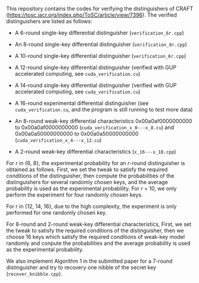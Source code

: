 This repository contains the codes for verifying the distinguishers of CRAFT (https://tosc.iacr.org/index.php/ToSC/article/view/7396). The verified distinguishers are listed as follows:

- A 6-round single-key differential distinguisher  (`verification_6r.cpp`)
- An 8-round single-key differential distinguisher  (`verification_8r.cpp`)
- A 10-round single-key differential distinguisher  (`verification_6r.cpp`)
- A 12-round single-key differential distinguisher (verified with GUP accelerated computing, see `cuda_verification.cu`)
- A 14-round single-key differential distinguisher (verified with GUP accelerated computing, see `cuda_verification.cu`)
- A 16-round experimental differential distinguisher (see `cuda_verification.cu`, and the program is still running to test more data)

- An 8-round weak-key differential characteristics 0x00a0af0000000000 to 0x00a0af0000000000 (`cuda_verification_x_0---x_8.cu`) and 0x00a0a50000000000 to 0x00a0a50000000000 (`cuda_verification_x_4---x_12.cu`)
- A 2-round weak-key differential characteristics  (`x_16---x_18.cpp`)

For *r* in {6, 8}, the experimental probability for an *r*-round distinguisher is obtained as follows. First, we set the tweak to satisfy the required conditions of the distinguisher, then compute the probabilities of the distinguishers for several randomly chosen keys, and the average probability is used as the experimental probability. For *r* = 10, we only perform the experiment for four randomly chosen keys.

For r in {12, 14, 16}, due to the high complexity, the experiment is only performed for one randomly chosen key.

For 8-round and 2-round weak-key differential characteristics, First, we set the tweak to satisfy the required conditions of the distinguisher, then we choose 16 keys which satisfy the required conditions of weak-key model randomly and conpute the probabilities and the average probability is used as the experimental probability.

We also implement Algorithm 1 in the submitted paper for a 7-round distinguisher and try to recovery one nibble of the secret key (`recover_knibble.cpp`). 


